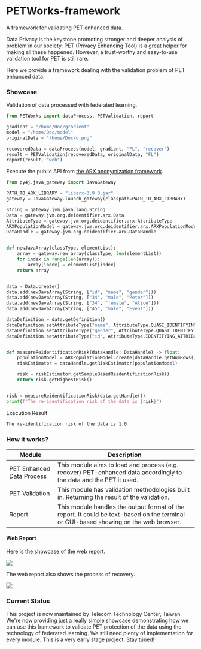 # PETWorks-framework

A framework for validating PET enhanced data.

Data Privacy is the keystone promoting stronger and deeper analysis of problem in our society. PET (Privacy Enhancing Tool) is a great helper for making all these happened. However, a trust-worthy and easy-to-use validation tool for PET is still rare. 

Here we provide a framework dealing with the validation problem of PET enhanced data.

### Showcase
Validation of data processed with federated learning.

```python
from PETWorks import dataProcess, PETValidation, report

gradient = "/home/Doc/gradient"
model = "/home/Doc/model"
originalData = "/home/Doc/o.png"

recoveredData = dataProcess(model, gradient, "FL", "recover")
result = PETValidation(recoveredData, originalData, "FL")
report(result, "web")
```

Execute the public API from [the ARX anonymization framework](https://github.com/arx-deidentifier/arx).

```python
from py4j.java_gateway import JavaGateway

PATH_TO_ARX_LIBRARY = "libarx-3.9.0.jar"
gateway = JavaGateway.launch_gateway(classpath=PATH_TO_ARX_LIBRARY)

String = gateway.jvm.java.lang.String
Data = gateway.jvm.org.deidentifier.arx.Data
AttributeType = gateway.jvm.org.deidentifier.arx.AttributeType
ARXPopulationModel = gateway.jvm.org.deidentifier.arx.ARXPopulationModel
DataHandle = gateway.jvm.org.deidentifier.arx.DataHandle


def newJavaArray(classType, elementList):
    array = gateway.new_array(classType, len(elementList))
    for index in range(len(array)):
        array[index] = elementList[index]
    return array


data = Data.create()
data.add(newJavaArray(String, ["id", "name", "gender"]))
data.add(newJavaArray(String, ["34", "male", "Peter"]))
data.add(newJavaArray(String, ["34", "female", "Alice"]))
data.add(newJavaArray(String, ["45", "male", "Event"]))

dataDefinition = data.getDefinition()
dataDefinition.setAttributeType("name", AttributeType.QUASI_IDENTIFYING_ATTRIBUTE)
dataDefinition.setAttributeType("gender", AttributeType.QUASI_IDENTIFYING_ATTRIBUTE)
dataDefinition.setAttributeType("id", AttributeType.IDENTIFYING_ATTRIBUTE)


def measureReidentificationRisk(dataHandle: DataHandle) -> float:
    populationModel = ARXPopulationModel.create(dataHandle.getNumRows(), 0.01)
    riskEstimator = dataHandle.getRiskEstimator(populationModel)

    risk = riskEstimator.getSampleBasedReidentificationRisk()
    return risk.getHighestRisk()


risk = measureReidentificationRisk(data.getHandle())
print(f"The re-identification risk of the data is {risk}")

```

Execution Result

```bash
The re-identification risk of the data is 1.0
```

### How it works?
| Module                    | Description                                                                                                                           |
|---------------------------|---------------------------------------------------------------------------------------------------------------------------------------|
| PET Enhanced Data Process | This module aims to load and process (e.g. recover) PET-enhanced data accordingly to the data and the PET it used.                    |                                                                                                                                       |
| PET Validation            | This module has validation methodologies built in. Returning the result of the validation.                                            |
| Report                    | This module handles the output format of the report.  It could be text-based on the terminal or GUI-based showing on the web browser. |

#### Web Report

Here is the showcase of the web report.

![](https://i.imgur.com/p9wE8BP.png)

The web report also shows the process of recovery.

![](https://i.imgur.com/tCtVqBu.png)

### Current Status
This project is now maintained by Telecom Technology Center, Taiwan. We're now providing just a really simple showcase demonstrating how we can use this framework to validate PET protection of the data using the technology of federated learning. We still need plenty of implementation for every module. This is a very early stage project. Stay tuned!  

